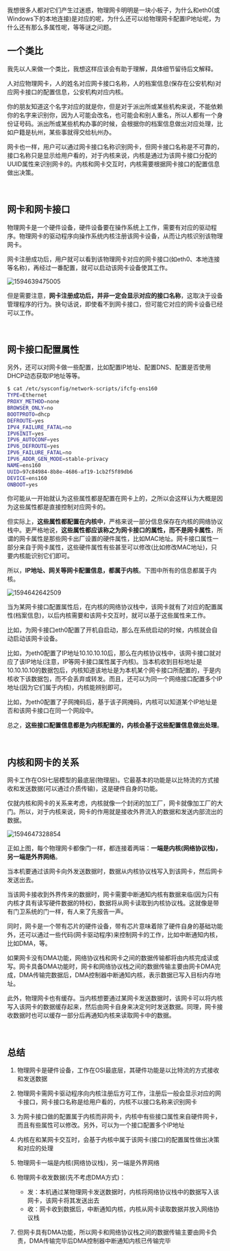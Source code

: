 

我想很多人都对它们产生过迷惑，物理网卡明明是一块小板子，为什么和eth0(或Windows下的本地连接)是对应的呢，为什么还可以给物理网卡配置IP地址呢，为什么还有那么多属性呢，等等谜之问题。

## 一个类比

我先以人来做一个类比，我想这样应该会有助于理解，具体细节留待后文解释。

人对应物理网卡，人的姓名对应网卡接口名称，人的档案信息(保存在公安机构)对应网卡接口的配置信息，公安机构对应内核。

你的朋友知道这个名字对应的就是你，但是对于派出所或某些机构来说，不能依赖你的名字来识别你，因为人可能会改名，也可能会和别人重名，所以人都有一个身份证号码。派出所或某些机构办事的时候，会根据你的档案信息做出对应处理，比如户籍是杭州，某些事就得交给杭州办。

网卡也一样，用户可以通过网卡接口名称识别网卡，但网卡接口名称是不可靠的，接口名称只是显示给用户看的，对于内核来说，内核是通过为该网卡接口分配的UUID属性来识别网卡的。内核和网卡交互时，内核需要根据网卡接口的配置信息做出决策。

‍

## 网卡和网卡接口

物理网卡是一个硬件设备，硬件设备要在操作系统上工作，需要有对应的驱动程序。物理网卡的驱动程序向操作系统内核注册该网卡设备，从而让内核识别该物理网卡。

网卡注册成功后，用户就可以看到该物理网卡对应的网卡接口(如eth0、本地连接等名称)，再经过一番配置，就可以启动该网卡设备使其工作。

![1594639475005](assets/net-img-1594639475005-20240404111701-wxtxzz9.png)

但是需要注意，**网卡注册成功后，并非一定会显示对应的接口名称**，这取决于设备管理程序的行为。换句话说，即使看不到网卡接口，但可能它对应的网卡设备已经可以工作。

‍

## 网卡接口配置属性

另外，还可以对网卡做一些配置，比如配置IP地址、配置DNS、配置是否使用DHCP动态获取IP地址等等。

```bash
$ cat /etc/sysconfig/network-scripts/ifcfg-ens160 
TYPE=Ethernet
PROXY_METHOD=none
BROWSER_ONLY=no
BOOTPROTO=dhcp
DEFROUTE=yes
IPV4_FAILURE_FATAL=no
IPV6INIT=yes
IPV6_AUTOCONF=yes
IPV6_DEFROUTE=yes
IPV6_FAILURE_FATAL=no
IPV6_ADDR_GEN_MODE=stable-privacy
NAME=ens160
UUID=97c84984-8b8e-4686-af19-1cb2f5f89db6
DEVICE=ens160
ONBOOT=yes
```

你可能从一开始就认为这些属性都是配置在网卡上的，之所以会这样认为大概是因为这些属性都是直接控制对应网卡的。

但实际上，**这些属性都配置在内核中**，严格来说一部分信息保存在内核的网络协议栈中。更严格地说，**这些属性都应该称之为网卡接口的属性，而不是网卡属性**，所谓的网卡属性是那些网卡出厂设置的硬件属性，比如MAC地址。网卡接口属性一部分来自于网卡属性，这些硬件属性有些甚至可以修改(比如修改MAC地址)，只要内核能识别它们即可。

所以，**IP地址、网关等网卡配置信息，都属于内核**。下图中所有的信息都属于内核。

![1594642642509](assets/net-img-1594642642509-20240404111702-7s2lbjm.png)

当为某网卡接口配置属性后，在内核的网络协议栈中，该网卡就有了对应的配置属性(档案信息)，以后内核需要和该网卡交互时，就可以基于这些属性来工作。

比如，为网卡接口eth0配置了开机自启动，那么在系统启动的时候，内核就会自动启动该网卡设备。

比如，为eth0配置了IP地址10.10.10.10后，那么在内核协议栈中，该网卡接口就对应了该IP地址(注意，IP等网卡接口属性属于内核)。当本机收到目标地址是10.10.10.10的数据包后，内核知道该地址是为本机某个网卡接口所配置的，于是内核收下该数据包，而不会丢弃或转发。而且，还可以为同一个网络接口配置多个IP地址(因为它们属于内核)，内核能辨别即可。

比如，为eth0配置了子网掩码后，基于该子网掩码，内核可以知道某个IP地址是否和该网卡接口在同一个网段中。

总之，**这些接口配置信息都是为内核配置的，内核会基于这些配置信息做出处理**。

‍

## 内核和网卡的关系

网卡工作在OSI七层模型的最底层(物理层)。它最基本的功能是以比特流的方式接收和发送数据(可以通过介质传输)，这是硬件自身的功能。

仅就内核和网卡的关系来考虑，内核就像一个封闭的加工厂，网卡就像加工厂的大门。所以，对于内核来说，网卡的作用就是接收外界流入的数据和发送内部流出的数据。

![1594647328854](assets/net-img-1594647328854-20240404111705-8aadbtx.png)

正如上图，每个物理网卡都像门一样，都连接着两端：**一端是内核(网络协议栈)，另一端是外界网络**。

当本机要通过该网卡向外发送数据时，数据从内核协议栈写入到该网卡，然后网卡发送出去。

当该网卡接收到外界传来的数据时，网卡需要中断通知内核有数据来临(因为只有内核才具有读写硬件数据的特权)，数据将从网卡读取到内核协议栈。这就像是带有门卫系统的门一样，有人来了先报告一声。

同时，网卡是一个带有芯片的硬件设备，带有芯片意味着除了硬件自身的基础功能外，还可以通过一些代码(网卡驱动程序)来控制网卡的工作，比如中断通知内核，比如DMA，等。

如果网卡没有DMA功能，网络协议栈和网卡之间的数据传输都将由内核完成读或写。网卡具备DMA功能时，网卡和网络协议栈之间的数据传输主要由网卡DMA完成，DMA传输完数据后，DMA控制器中断通知内核，表示数据已写入目标内存地址。

此外，物理网卡也有缓存。当内核想要通过某网卡发送数据时，该网卡可以将内核写入该网卡的数据缓存起来，然后由网卡自身来决定何时发送数据。同理，网卡接收数据时也可以缓存一部分后再通知内核来读取网卡中的数据。

‍

## 总结

1. 物理网卡是硬件设备，工作在OSI最底层，其硬件功能是以比特流的方式接收和发送数据
2. 物理网卡需网卡驱动程序向内核注册后方可工作，注册后一般会显示对应的网卡接口，网卡接口名称是给用户看的，内核不以接口名称来识别网卡
3. 为网卡接口做的配置属于内核而非网卡，内核中有些接口属性来自硬件网卡，而且有些属性可以修改。另外，可以为一个接口配置多个IP地址
4. 内核在和某网卡交互时，会基于内核中属于该网卡(接口)的配置属性做出决策和对应的处理
5. 物理网卡一端是内核(网络协议栈)，另一端是外界网络
6. 物理网卡收发数据(先不考虑DMA方式)：

    - 发：本机通过某物理网卡发送数据时，内核将网络协议栈中的数据写入该网卡，该网卡将其发送出去
    - 收：网卡收到数据后，中断通知内核，内核从网卡读取数据并放入网络协议栈
7. 但网卡具有DMA功能，所以网卡和网络协议栈之间的数据传输主要由网卡负责，DMA传输完毕后DMA控制器中断通知内核已传输完毕

‍
